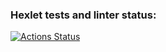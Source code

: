 ### Hexlet tests and linter status:
[![Actions Status](https://github.com/Snowgrass/python-project-lvl1/workflows/hexlet-check/badge.svg)](https://github.com/Snowgrass/python-project-lvl1/actions)